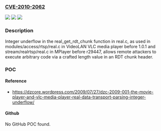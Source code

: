 ### [CVE-2010-2062](https://cve.mitre.org/cgi-bin/cvename.cgi?name=CVE-2010-2062)
![](https://img.shields.io/static/v1?label=Product&message=n%2Fa&color=blue)
![](https://img.shields.io/static/v1?label=Version&message=n%2Fa&color=blue)
![](https://img.shields.io/static/v1?label=Vulnerability&message=n%2Fa&color=brighgreen)

### Description

Integer underflow in the real_get_rdt_chunk function in real.c, as used in modules/access/rtsp/real.c in VideoLAN VLC media player before 1.0.1 and stream/realrtsp/real.c in MPlayer before r29447, allows remote attackers to execute arbitrary code via a crafted length value in an RDT chunk header.

### POC

#### Reference
- https://dzcore.wordpress.com/2009/07/27/dzc-2009-001-the-movie-player-and-vlc-media-player-real-data-transport-parsing-integer-underflow/

#### Github
No GitHub POC found.

